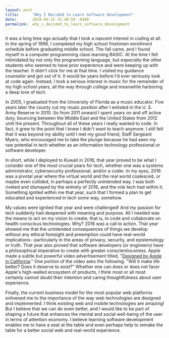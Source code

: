 ```yaml
---
layout: post
title:      "Why I Decided to Learn Software Development"
date:       2018-04-15 15:40:59 -0400
permalink:  why_i_decided_to_learn_software_development
---
```


It was a long time ago actually that I took a nascent interest in coding at all.  In the spring of 1996, I completed my high school freshmen enrollment schedule before graduating middle school.  The fall came, and I found myself in a computer programming class learning BASIC.  At the time I felt intimidated by not only the programming language, but especially the other students who seemed to have prior experience and were keeping up with the teacher. It didn't click for me at that time. I visited my guidance counselor and got out of it. It would be years before I'd ever seriously look at code again. Instead, I took a serious interest in music for the remainder of my high school years, all the way through college and meanwhile harboring a deep love of tech. 

In 2005, I graduated from the University of Florida as a music educator. Five years later the county cut my music position after I enlisted in the U. S. Army Reserve in 2010. So from 2011 onward  I spent years on and off active duty, bouncing between the Middle East and the United States from 2012 until the present.  Throughout all of these years I really wanted to code. In fact, it grew to the point that I knew I didn't want to teach anymore. I still felt that it was beyond my ability until I met my good friend, Staff Sergeant Myers, who encouraged me to take the plunge because he had seen my raw potential in tech whether as an information technology professional or software developer.

In short, while I deployed to Kuwait in 2016, that year proved to be what I consider one of the most crucial years for tech, whether one was a systems administrator, cybersecurity professional, and/or a coder. In my eyes, 2016 was a pivotal year where the virtual world and the real world coalesced, or maybe even collided, in perhaps a perfectly unintended way. I was both riveted and dismayed by the entirety of 2016, and the role tech had within it.  Something ignited within me that year, such that I formed a plan to get educated and experienced in tech some way, somehow.   

My values were ignited that year and were challenged! And my passion for tech suddenly had deepened with meaning and purpose. All I needed was the means to act on my vision to create, that is, to code and collaborate on health-conscious technologies. Why? 2016 was a call to action. That year showed me that the unintended consequences of things we develop without any ethical foresight and preemption could have real-world implications--particularly in the areas of privacy, security, and epistemology or truth. That year also proved that software developers (or engineers) have a philosophical imperative to create with greater conscientiousness. Apple made a subtle but powerful video advertisement titled, "[Designed by Apple in California](https://www.youtube.com/watch?v=0xD569Io7kE)."  One portion of the video asks the following: "Will it make life better? Does it deserve to exist?" Whether ene can does or does not favor Apple's high-walled ecosystem of products, I think most or all most certainly cannot doubt their intention and caring thoughtfulness about user experience.

Finally, the current business model for the most popular web platforms enlivened me to the importance of the way web technologies are designed and implemented.  I think existing web and mobile technologies are amazing!  But I believe that we can do even better, and I would like to be part of shaping a future that enhances the mental and social well-being of the user in terms of attention economy.  I believe learning software development enables me to have a seat at the table and even perhaps help to remake the table for a better social web and real-world experience.
